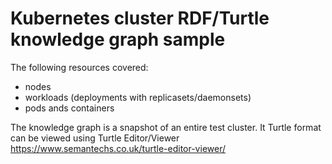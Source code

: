 # Kubernetes cluster RDF/Turtle knowledge graph sample

The following resources covered:
- nodes
- workloads (deployments with replicasets/daemonsets)
- pods ands containers

The knowledge graph is a snapshot of an entire test cluster.
It Turtle format can be viewed using Turtle Editor/Viewer https://www.semantechs.co.uk/turtle-editor-viewer/

 